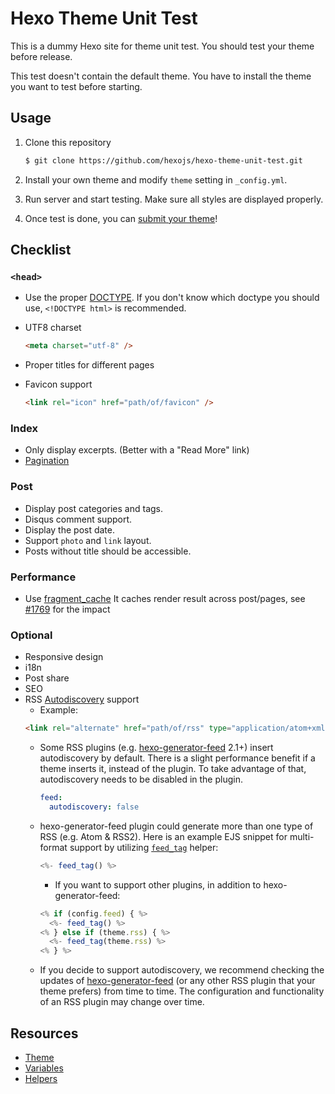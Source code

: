 # Hexo Theme Unit Test

This is a dummy Hexo site for theme unit test. You should test your theme before release.

This test doesn't contain the default theme. You have to install the theme you want to test before starting.

## Usage

1. Clone this repository

   ```bash
   $ git clone https://github.com/hexojs/hexo-theme-unit-test.git
   ```

2. Install your own theme and modify `theme` setting in `_config.yml`.
3. Run server and start testing. Make sure all styles are displayed properly.
4. Once test is done, you can [submit your theme](https://hexo.io/docs/themes.html#Publishing)!

## Checklist

### `<head>`

- Use the proper [DOCTYPE](https://en.wikipedia.org/wiki/Document_Type_Declaration).
  If you don't know which doctype you should use, `<!DOCTYPE html>` is recommended.
- UTF8 charset

  ```html
  <meta charset="utf-8" />
  ```

- Proper titles for different pages
- Favicon support

  ```html
  <link rel="icon" href="path/of/favicon" />
  ```

### Index

- Only display excerpts. (Better with a "Read More" link)
- [Pagination](https://hexo.io/docs/configuration.html#Pagination)

### Post

- Display post categories and tags.
- Disqus comment support.
- Display the post date.
- Support `photo` and `link` layout.
- Posts without title should be accessible.

### Performance

- Use [fragment_cache](https://hexo.io/docs/helpers.html#fragment_cache)
  It caches render result across post/pages, see [#1769](https://github.com/hexojs/hexo/issues/1769) for the impact

### Optional

- Responsive design
- i18n
- Post share
- SEO
- RSS [Autodiscovery](http://www.rssboard.org/rss-autodiscovery) support
  - Example:
  ```html
  <link rel="alternate" href="path/of/rss" type="application/atom+xml" />
  ```
  - Some RSS plugins (e.g. [hexo-generator-feed](https://github.com/hexojs/hexo-generator-feed) 2.1+) insert autodiscovery by default. There is a slight performance benefit if a theme inserts it, instead of the plugin. To take advantage of that, autodiscovery needs to be disabled in the plugin.
    ```yml
    feed:
      autodiscovery: false
    ```
  - hexo-generator-feed plugin could generate more than one type of RSS (e.g. Atom & RSS2). Here is an example EJS snippet for multi-format support by utilizing [`feed_tag`](https://hexo.io/docs/helpers#feed-tag) helper:
    ```js
    <%- feed_tag() %>
    ```
    - If you want to support other plugins, in addition to hexo-generator-feed:
    ```js
    <% if (config.feed) { %>
      <%- feed_tag() %>
    <% } else if (theme.rss) { %>
      <%- feed_tag(theme.rss) %>
    <% } %>
    ```
  - If you decide to support autodiscovery, we recommend checking the updates of [hexo-generator-feed](https://github.com/hexojs/hexo-generator-feed/releases) (or any other RSS plugin that your theme prefers) from time to time. The configuration and functionality of an RSS plugin may change over time.

## Resources

- [Theme](https://hexo.io/docs/themes.html)
- [Variables](https://hexo.io/docs/variables.html)
- [Helpers](https://hexo.io/docs/helpers.html)
